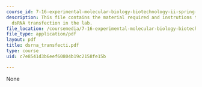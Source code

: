 ```yaml
---
course_id: 7-16-experimental-molecular-biology-biotechnology-ii-spring-2005
description: This file contains the material required and instrutions to carry out
  dsRNA transfection in the lab.
file_location: /coursemedia/7-16-experimental-molecular-biology-biotechnology-ii-spring-2005/c7e8541d3b6eef60804b19c2158fe15b_dsrna_transfecti.pdf
file_type: application/pdf
layout: pdf
title: dsrna_transfecti.pdf
type: course
uid: c7e8541d3b6eef60804b19c2158fe15b

---
```

None